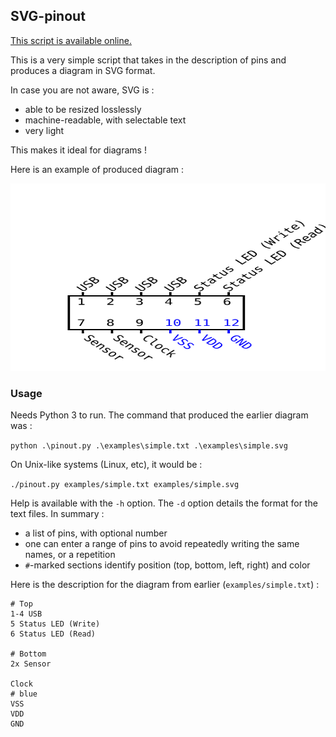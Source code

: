 ## SVG-pinout

[This script is available online.](http://tools.richeli.eu/pinout)

This is a very simple script that takes in the description of pins and produces a diagram in SVG format.

In case you are not aware, SVG is :
 - able to be resized losslessly
 - machine-readable, with selectable text
 - very light

This makes it ideal for diagrams !

Here is an example of produced diagram :

<img src="./examples/simple.svg" width="100%" height="300">

### Usage

Needs Python 3 to run. The command that produced the earlier diagram was :

`python .\pinout.py .\examples\simple.txt .\examples\simple.svg`

On Unix-like systems (Linux, etc), it would be :

`./pinout.py examples/simple.txt examples/simple.svg`


Help is available with the `-h` option. The `-d` option details the format for
the text files. In summary :
 - a list of pins, with optional number
 - one can enter a range of pins to avoid repeatedly writing the same names,
   or a repetition
 - `#`-marked sections identify position (top, bottom, left, right) and color

 
Here is the description for the diagram from earlier (`examples/simple.txt`) :
```
# Top
1-4 USB
5 Status LED (Write)
6 Status LED (Read)

# Bottom
2x Sensor

Clock
# blue
VSS
VDD
GND
```
